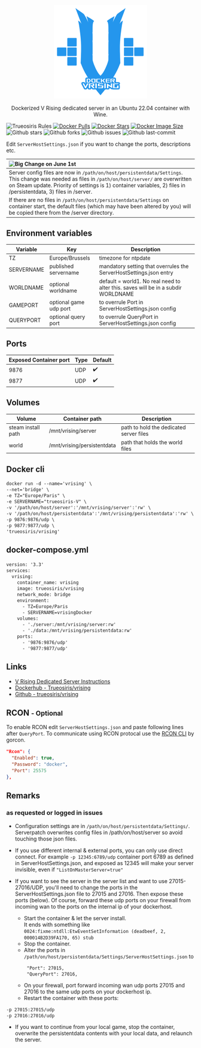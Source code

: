 <p align="center">
  <a href="https://github.com/TrueOsiris/docker-vrising">
    <img alt="Iroh" src="https://github.com/TrueOsiris/docker-vrising/blob/main/assets/docker-virising.png?raw=true" height="250">
  </a>
  <p  align="center">Dockerized V Rising dedicated server in an Ubuntu 22.04 container with Wine.</p>
</p>

![Trueosiris Rules](https://img.shields.io/badge/trueosiris-rules-f08060) 
[![Docker Pulls](https://badgen.net/docker/pulls/trueosiris/vrising?icon=docker&label=pulls)](https://hub.docker.com/r/trueosiris/vrising/) 
[![Docker Stars](https://badgen.net/docker/stars/trueosiris/vrising?icon=docker&label=stars)](https://hub.docker.com/r/trueosiris/vrising/) 
[![Docker Image Size](https://badgen.net/docker/size/trueosiris/vrising?icon=docker&label=image%20size)](https://hub.docker.com/r/trueosiris/vrising/) 
![Github stars](https://badgen.net/github/stars/trueosiris/docker-vrising?icon=github&label=stars) 
![Github forks](https://badgen.net/github/forks/trueosiris/docker-vrising?icon=github&label=forks) 
![Github issues](https://img.shields.io/github/issues/TrueOsiris/docker-vrising)
![Github last-commit](https://img.shields.io/github/last-commit/TrueOsiris/docker-vrising)

Edit `ServerHostSettings.json` if you want to change the ports, descriptions etc.<br>


| ![Big Change](https://img.shields.io/badge/big-change-f03020) on June 1st |
| :--- |
| Server config files are now in `/path/on/host/persistentdata/Settings`. This change was needed as files in `/path/on/host/server/` are overwritten on Steam update. Priority of settings is 1) container variables, 2) files in /persistentdata, 3) files in /server. 
If there are no files in `/path/on/host/persistentdata/Settings` on container start, the default files (which may have been altered by you) will be copied there from the /server directory. |


## Environment variables

| Variable | Key | Description |
| -------------------- | ---------------------------- | ------------------------------------------------------------------------------- |
| TZ | Europe/Brussels | timezone for ntpdate |
| SERVERNAME | published servername | mandatory setting that overrules the ServerHostSettings.json entry |
| WORLDNAME | optional worldname | default = world1. No real need to alter this. saves will be in a subdir WORLDNAME |
| GAMEPORT | optional game udp port | to overrule Port in ServerHostSettings.json config |
| QUERYPORT | optional query port | to overrule QueryPort in ServerHostSettings.json config |

## Ports

| Exposed Container port | Type | Default |
| ---------------------- | ---- | ------- |
| 9876 | UDP | ✔️ |
| 9877 | UDP | ✔️ |

## Volumes

| Volume                    | Container path                                                   | Description |
| ------------------------- | ---------------------------------------------------------------- | ----------------------------------------------- |
| steam install path    | /mnt/vrising/server | path to hold the dedicated server files |
| world | /mnt/vrising/persistentdata | path that holds the world files |


## Docker cli
```terminal
docker run -d --name='vrising' \
--net='bridge' \
-e TZ="Europe/Paris" \
-e SERVERNAME="trueosiris-V" \
-v '/path/on/host/server':'/mnt/vrising/server':'rw' \
-v '/path/on/host/persistentdata':'/mnt/vrising/persistentdata':'rw' \
-p 9876:9876/udp \
-p 9877:9877/udp \
'trueosiris/vrising'
```

## docker-compose.yml
```
version: '3.3'
services:
  vrising:
    container_name: vrising
    image: trueosiris/vrising
    network_mode: bridge
    environment:
      - TZ=Europe/Paris
      - SERVERNAME=vrisingDocker
    volumes:
      - './server:/mnt/vrising/server:rw'
      - './data:/mnt/vrising/persistentdata:rw'
    ports:
      - '9876:9876/udp'
      - '9877:9877/udp'
```

## Links

- [V Rising Dedicated Server Instructions](https://github.com/StunlockStudios/vrising-dedicated-server-instructions)
- [Dockerhub - Trueosiris/vrising](https://hub.docker.com/repository/docker/trueosiris/vrising)
- [Github - trueosiris/vrising](https://github.com/TrueOsiris/docker-vrising)

## RCON <small>- Optional</small>
To enable RCON edit `ServerHostSettings.json` and paste following lines after `QueryPort`. To communicate using RCON protocal use the [RCON CLI](https://github.com/gorcon/rcon-cli) by gorcon.

```json
"Rcon": {
  "Enabled": true,
  "Password": "docker",
  "Port": 25575
},
```

## Remarks 
### as requested or logged in issues

- Configuration settings are in `/path/on/host/persistentdata/Settings/`.<br>
  Serverpatch overwrites config files in /path/on/host/server so avoid touching those json files.


- If you use different internal & external ports, you can only use direct connect. For example `-p 12345:6789/udp` container port 6789 as defined in ServerHostSettings.json, and exposed as 12345 will make your server invisible, even if  `"ListOnMasterServer=true"`


- If you want to see the server in the server list and want to use 27015-27016/UDP, you'll need to change the ports in the ServerHostSettings.json file to 27015 and 27016. Then expose these ports (below). Of course, forward these udp ports on your firewall from incoming wan to the ports on the internal ip of your dockerhost.<br>
  - Start the container & let the server install.<br>It ends with something like `0024:fixme:ntdll:EtwEventSetInformation (deadbeef, 2, 000014B2D39FA170, 65) stub`
  - Stop the container.
  - Alter the ports in `/path/on/host/persistentdata/Settings/ServerHostSettings.json` to<br>
    ```
     "Port": 27015,
     "QueryPort": 27016,
    ``` 
  - On your firewall, port forward incoming wan udp ports 27015 and 27016 to the same udp ports on your dockerhost ip.
  - Restart the container with these ports:
```
-p 27015:27015/udp
-p 27016:27016/udp
```


- If you want to continue from your local game, stop the container, overwrite the persistentdata
contents with your local data, and relaunch the server.


